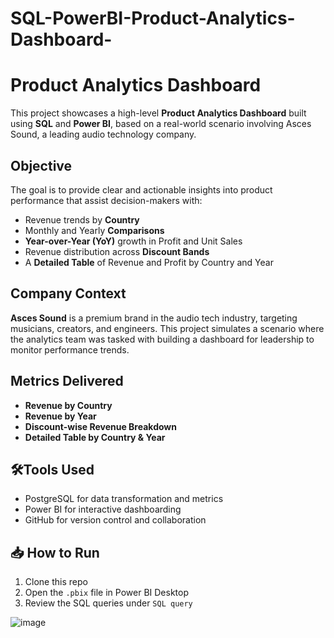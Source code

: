 # SQL-PowerBI-Product-Analytics-Dashboard-
# Product Analytics Dashboard 

This project showcases a high-level **Product Analytics Dashboard** built using **SQL** and **Power BI**, based on a real-world scenario involving Asces Sound, a leading audio technology company.

## Objective

The goal is to provide clear and actionable insights into product performance that assist decision-makers with:

- Revenue trends by **Country**
- Monthly and Yearly **Comparisons**
- **Year-over-Year (YoY)** growth in Profit and Unit Sales
- Revenue distribution across **Discount Bands**
- A **Detailed Table** of Revenue and Profit by Country and Year

##  Company Context

**Asces Sound** is a premium brand in the audio tech industry, targeting musicians, creators, and engineers. This project simulates a scenario where the analytics team was tasked with building a dashboard for leadership to monitor performance trends.

##  Metrics Delivered

-  **Revenue by Country**
-  **Revenue by  Year**
-  **Discount-wise Revenue Breakdown**
-  **Detailed Table by Country & Year**

## 🛠Tools Used

- PostgreSQL for data transformation and metrics
- Power BI for interactive dashboarding
- GitHub for version control and collaboration

## 📥 How to Run

1. Clone this repo
2. Open the `.pbix` file in Power BI Desktop
3. Review the SQL queries under `SQL query`


![image](https://github.com/user-attachments/assets/2b345164-8f0d-49d4-985e-bdf78bd23635)


